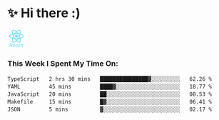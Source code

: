 <h1 align="left">✨ Hi there :)</h1>

  <a href="https://reactjs.org/" target="_blank" rel="noreferrer">   
    <img src="https://raw.githubusercontent.com/devicons/devicon/master/icons/react/react-original-wordmark.svg" alt="react" width="40"     
    height="40"/></a>
 
<h3 align="left">This Week I Spent My Time On:</h3>
<!--START_SECTION:waka-->

```txt
TypeScript   2 hrs 30 mins   ███████████████▓░░░░░░░░░   62.26 %
YAML         45 mins         ████▓░░░░░░░░░░░░░░░░░░░░   18.77 %
JavaScript   20 mins         ██░░░░░░░░░░░░░░░░░░░░░░░   08.53 %
Makefile     15 mins         █▓░░░░░░░░░░░░░░░░░░░░░░░   06.41 %
JSON         5 mins          ▓░░░░░░░░░░░░░░░░░░░░░░░░   02.17 %
```

<!--END_SECTION:waka-->

